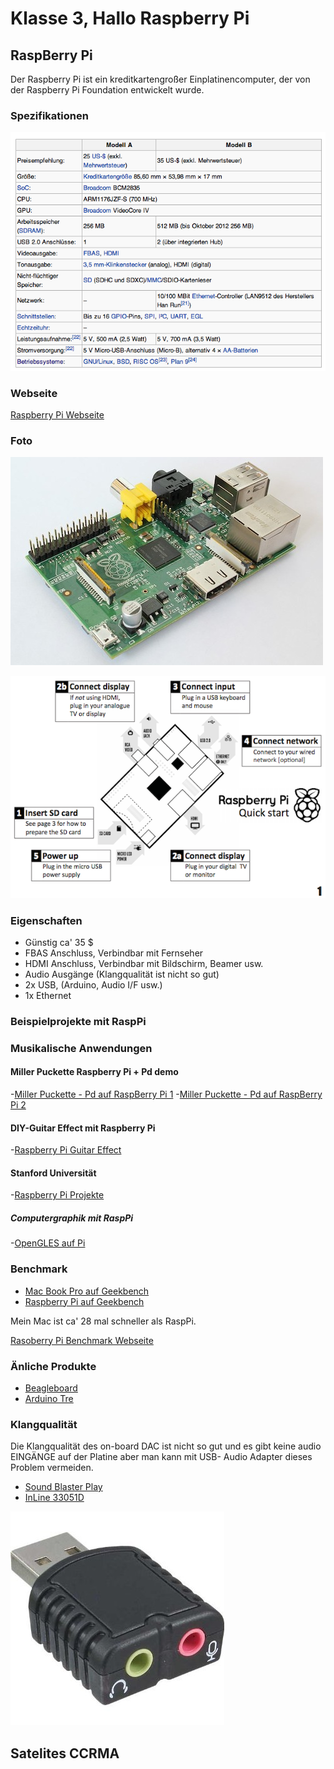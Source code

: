 # Klasse 3, Hallo Raspberry Pi

## RaspBerry Pi
Der Raspberry Pi ist ein kreditkartengroßer Einplatinencomputer, der von der Raspberry Pi Foundation entwickelt wurde. 

### Spezifikationen
![Raspberry Pi](img/rasppi_spec.png)

### Webseite
[Raspberry Pi Webseite](http://www.raspberrypi.org/)

### Foto

![Raspberry Pi](img/rasppi.jpg)

![Raspberry Pi](img/rasppi_comp.png)

### Eigenschaften

- Günstig ca' 35 $
- FBAS Anschluss, Verbindbar mit Fernseher
- HDMI Anschluss, Verbindbar mit Bildschirm, Beamer usw.
- Audio Ausgänge (Klangqualität ist nicht so gut)
- 2x USB, (Arduino, Audio I/F usw.)
- 1x Ethernet


### Beispielprojekte mit RaspPi

### Musikalische Anwendungen

#### Miller Puckette Raspberry Pi + Pd demo

-[Miller Puckette - Pd auf RaspBerry Pi 1](http://vimeo.com/52259196)
-[Miller Puckette - Pd auf RaspBerry Pi 2](http://vimeo.com/52265243)

#### DIY-Guitar Effect mit Raspberry Pi 

-[Raspberry Pi Guitar Effect](http://www.youtube.com/watch?v=bLcW70tcBX8)

#### Stanford Universität 

-[Raspberry Pi Projekte](https://ccrma.stanford.edu/~eberdahl/Satellite/)

##### Computergraphik mit RaspPi

-[OpenGLES auf Pi](http://www.youtube.com/watch?v=82PHzktgSNA)

### Benchmark

- [Mac Book Pro auf Geekbench](http://http://browser.primatelabs.com/geekbench2/search?utf8=%E2%9C%93&q=Macbook+pro+15-inch)
- [Raspberry Pi auf Geekbench](http://browser.primatelabs.com/geekbench2/search?dir=desc&q=BCM2708&sort=score)

Mein Mac ist ca' 28 mal schneller als RaspPi.

[Rasoberry Pi Benchmark Webseite](http://www.roylongbottom.org.uk/Raspberry%20Pi%20Benchmarks.htm)

### Änliche Produkte

- [Beagleboard](http://beagleboard.org/)
- [Arduino Tre](http://arduino.cc/en/Main/ArduinoBoardTre)

### Klangqualität

Die Klangqualität des on-board DAC ist nicht so gut und es gibt keine audio EINGÄNGE auf der Platine aber man kann mit USB- Audio Adapter dieses Problem vermeiden. 

- [Sound Blaster Play](http://www.amazon.de/gp/product/B0028RZ23I/ref=oh_details_o06_s00_i00?ie=UTF8&psc=1)
- [InLine 33051D](http://www.amazon.de/InLine-33051D-Mini-Audio-Adapter/dp/B004ZQKYZG/ref=sr_1_2?s=computers&ie=UTF8&qid=1383235442&sr=1-2&keywords=usb+audio+adapter)

![inLine 33051D](img/inline.jpg)

## Satelites CCRMA





